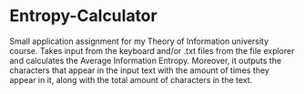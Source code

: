 # Entropy-Calculator
 Small application assignment for my Theory of Information university course. Takes input from the keyboard and/or .txt files from the file explorer and calculates the Average Information Entropy. Moreover, it outputs the characters that appear in the input text with the amount of times they appear in it, along with the total amount of characters in the text.
